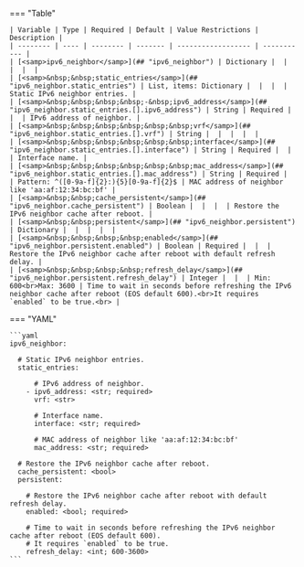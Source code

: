 <!--
  ~ Copyright (c) 2024 Arista Networks, Inc.
  ~ Use of this source code is governed by the Apache License 2.0
  ~ that can be found in the LICENSE file.
  -->
=== "Table"

    | Variable | Type | Required | Default | Value Restrictions | Description |
    | -------- | ---- | -------- | ------- | ------------------ | ----------- |
    | [<samp>ipv6_neighbor</samp>](## "ipv6_neighbor") | Dictionary |  |  |  |  |
    | [<samp>&nbsp;&nbsp;static_entries</samp>](## "ipv6_neighbor.static_entries") | List, items: Dictionary |  |  |  | Static IPv6 neighbor entries. |
    | [<samp>&nbsp;&nbsp;&nbsp;&nbsp;-&nbsp;ipv6_address</samp>](## "ipv6_neighbor.static_entries.[].ipv6_address") | String | Required |  |  | IPv6 address of neighbor. |
    | [<samp>&nbsp;&nbsp;&nbsp;&nbsp;&nbsp;&nbsp;vrf</samp>](## "ipv6_neighbor.static_entries.[].vrf") | String |  |  |  |  |
    | [<samp>&nbsp;&nbsp;&nbsp;&nbsp;&nbsp;&nbsp;interface</samp>](## "ipv6_neighbor.static_entries.[].interface") | String | Required |  |  | Interface name. |
    | [<samp>&nbsp;&nbsp;&nbsp;&nbsp;&nbsp;&nbsp;mac_address</samp>](## "ipv6_neighbor.static_entries.[].mac_address") | String | Required |  | Pattern: ^([0-9a-f]{2}:){5}[0-9a-f]{2}$ | MAC address of neighbor like 'aa:af:12:34:bc:bf' |
    | [<samp>&nbsp;&nbsp;cache_persistent</samp>](## "ipv6_neighbor.cache_persistent") | Boolean |  |  |  | Restore the IPv6 neighbor cache after reboot. |
    | [<samp>&nbsp;&nbsp;persistent</samp>](## "ipv6_neighbor.persistent") | Dictionary |  |  |  |  |
    | [<samp>&nbsp;&nbsp;&nbsp;&nbsp;enabled</samp>](## "ipv6_neighbor.persistent.enabled") | Boolean | Required |  |  | Restore the IPv6 neighbor cache after reboot with default refresh delay. |
    | [<samp>&nbsp;&nbsp;&nbsp;&nbsp;refresh_delay</samp>](## "ipv6_neighbor.persistent.refresh_delay") | Integer |  |  | Min: 600<br>Max: 3600 | Time to wait in seconds before refreshing the IPv6 neighbor cache after reboot (EOS default 600).<br>It requires `enabled` to be true.<br> |

=== "YAML"

    ```yaml
    ipv6_neighbor:

      # Static IPv6 neighbor entries.
      static_entries:

          # IPv6 address of neighbor.
        - ipv6_address: <str; required>
          vrf: <str>

          # Interface name.
          interface: <str; required>

          # MAC address of neighbor like 'aa:af:12:34:bc:bf'
          mac_address: <str; required>

      # Restore the IPv6 neighbor cache after reboot.
      cache_persistent: <bool>
      persistent:

        # Restore the IPv6 neighbor cache after reboot with default refresh delay.
        enabled: <bool; required>

        # Time to wait in seconds before refreshing the IPv6 neighbor cache after reboot (EOS default 600).
        # It requires `enabled` to be true.
        refresh_delay: <int; 600-3600>
    ```
